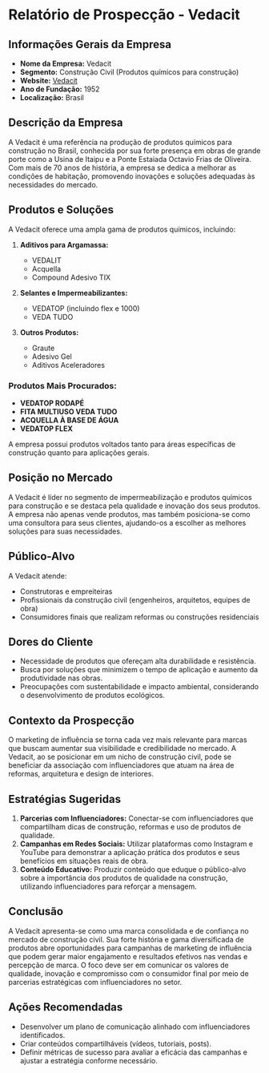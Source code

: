 # Relatório de Prospecção - Vedacit

## Informações Gerais da Empresa
- **Nome da Empresa:** Vedacit
- **Segmento:** Construção Civil (Produtos químicos para construção)
- **Website:** [Vedacit](http://www.vedacit.com.br/)
- **Ano de Fundação:** 1952
- **Localização:** Brasil

## Descrição da Empresa
A Vedacit é uma referência na produção de produtos químicos para construção no Brasil, conhecida por sua forte presença em obras de grande porte como a Usina de Itaipu e a Ponte Estaiada Octavio Frias de Oliveira. Com mais de 70 anos de história, a empresa se dedica a melhorar as condições de habitação, promovendo inovações e soluções adequadas às necessidades do mercado.

## Produtos e Soluções
A Vedacit oferece uma ampla gama de produtos químicos, incluindo:

1. **Aditivos para Argamassa:**
   - VEDALIT
   - Acquella
   - Compound Adesivo TIX

2. **Selantes e Impermeabilizantes:**
   - VEDATOP (incluindo flex e 1000)
   - VEDA TUDO

3. **Outros Produtos:**
   - Graute
   - Adesivo Gel
   - Aditivos Aceleradores

### Produtos Mais Procurados:
- **VEDATOP RODAPÉ**
- **FITA MULTIUSO VEDA TUDO**
- **ACQUELLA À BASE DE ÁGUA**
- **VEDATOP FLEX**

A empresa possui produtos voltados tanto para áreas específicas de construção quanto para aplicações gerais.

## Posição no Mercado
A Vedacit é líder no segmento de impermeabilização e produtos químicos para construção e se destaca pela qualidade e inovação dos seus produtos. A empresa não apenas vende produtos, mas também posiciona-se como uma consultora para seus clientes, ajudando-os a escolher as melhores soluções para suas necessidades.

## Público-Alvo
A Vedacit atende:
- Construtoras e empreiteiras
- Profissionais da construção civil (engenheiros, arquitetos, equipes de obra)
- Consumidores finais que realizam reformas ou construções residenciais

## Dores do Cliente
- Necessidade de produtos que ofereçam alta durabilidade e resistência.
- Busca por soluções que minimizem o tempo de aplicação e aumento da produtividade nas obras.
- Preocupações com sustentabilidade e impacto ambiental, considerando o desenvolvimento de produtos ecológicos.
  
## Contexto da Prospecção
O marketing de influência se torna cada vez mais relevante para marcas que buscam aumentar sua visibilidade e credibilidade no mercado. A Vedacit, ao se posicionar em um nicho de construção civil, pode se beneficiar da associação com influenciadores que atuam na área de reformas, arquitetura e design de interiores.

## Estratégias Sugeridas
1. **Parcerias com Influenciadores:** Conectar-se com influenciadores que compartilham dicas de construção, reformas e uso de produtos de qualidade.
2. **Campanhas em Redes Sociais:** Utilizar plataformas como Instagram e YouTube para demonstrar a aplicação prática dos produtos e seus benefícios em situações reais de obra.
3. **Conteúdo Educativo:** Produzir conteúdo que eduque o público-alvo sobre a importância dos produtos de qualidade na construção, utilizando influenciadores para reforçar a mensagem.

## Conclusão
A Vedacit apresenta-se como uma marca consolidada e de confiança no mercado de construção civil. Sua forte história e gama diversificada de produtos abre oportunidades para campanhas de marketing de influência que podem gerar maior engajamento e resultados efetivos nas vendas e percepção de marca. O foco deve ser em comunicar os valores de qualidade, inovação e compromisso com o consumidor final por meio de parcerias estratégicas com influenciadores no setor. 

## Ações Recomendadas
- Desenvolver um plano de comunicação alinhado com influenciadores identificados.
- Criar conteúdos compartilháveis (vídeos, tutoriais, posts).
- Definir métricas de sucesso para avaliar a eficácia das campanhas e ajustar a estratégia conforme necessário.